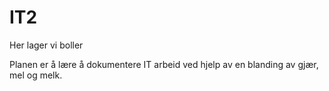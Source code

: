 IT2
===

Her lager vi boller


Planen er å lære å dokumentere IT arbeid ved hjelp av en blanding av gjær, mel og melk.
